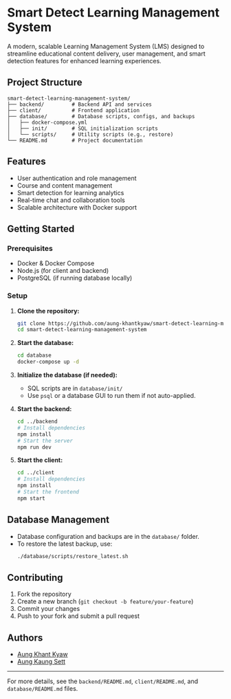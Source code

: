 # Smart Detect Learning Management System

A modern, scalable Learning Management System (LMS) designed to streamline educational content delivery, user management, and smart detection features for enhanced learning experiences.

## Project Structure

```
smart-detect-learning-management-system/
├── backend/         # Backend API and services
├── client/          # Frontend application
├── database/        # Database scripts, configs, and backups
│   ├── docker-compose.yml
│   ├── init/        # SQL initialization scripts
│   └── scripts/     # Utility scripts (e.g., restore)
└── README.md        # Project documentation
```

## Features
- User authentication and role management
- Course and content management
- Smart detection for learning analytics
- Real-time chat and collaboration tools
- Scalable architecture with Docker support

## Getting Started

### Prerequisites
- Docker & Docker Compose
- Node.js (for client and backend)
- PostgreSQL (if running database locally)

### Setup

1. **Clone the repository:**
	```bash
	git clone https://github.com/aung-khantkyaw/smart-detect-learning-management-system.git
	cd smart-detect-learning-management-system
	```

2. **Start the database:**
	```bash
	cd database
	docker-compose up -d
	```

3. **Initialize the database (if needed):**
	- SQL scripts are in `database/init/`
	- Use `psql` or a database GUI to run them if not auto-applied.

4. **Start the backend:**
	```bash
	cd ../backend
	# Install dependencies
	npm install
	# Start the server
	npm run dev
	```

5. **Start the client:**
	```bash
	cd ../client
	# Install dependencies
	npm install
	# Start the frontend
	npm start
	```

## Database Management
- Database configuration and backups are in the `database/` folder.
- To restore the latest backup, use:
  ```bash
  ./database/scripts/restore_latest.sh
  ```

## Contributing
1. Fork the repository
2. Create a new branch (`git checkout -b feature/your-feature`)
3. Commit your changes
4. Push to your fork and submit a pull request

## Authors
- [Aung Khant Kyaw](https://github.com/aung-khantkyaw)
- [Aung Kaung Sett](https://github.com/Kaungsett45)

---
For more details, see the `backend/README.md`, `client/README.md`, and `database/README.md` files.
